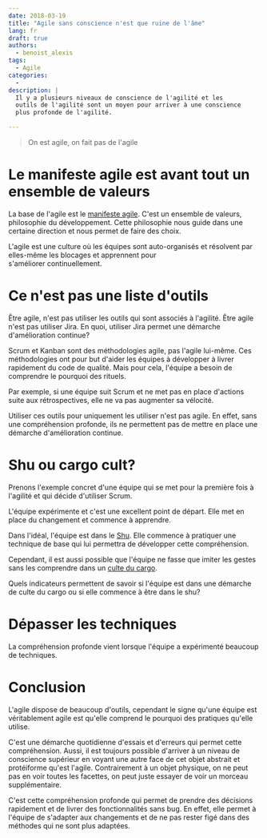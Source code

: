 ```yaml
---
date: 2018-03-19
title: "Agile sans conscience n'est que ruine de l'âme"
lang: fr
draft: true
authors:
  - benoist_alexis
tags:
  - Agile
categories:
  -
description: |
  Il y a plusieurs niveaux de conscience de l'agilité et les
  outils de l'agilité sont un moyen pour arriver à une conscience
  plus profonde de l'agilité.

---
```

<!-- Plan:
agile a la base => manifeste => culture != outils

agile = direction = (culture | état d'esprit) != (proccess | outil)
demonter le cargo cult => sans compréhension

se poser la question de la diff avec le shu?
mettre un lien: https://blog.operaepartners.fr/2018/02/06/il-ny-a-pas-de-majuscule-a-agile/ -->

> On est agile, on fait pas de l'agile

# Le manifeste agile est avant tout un ensemble de valeurs

La base de l'agile est le [manifeste agile](http://agilemanifesto.org/iso/fr/manifesto.html).
C'est un ensemble de valeurs, philosophie du développement.
Cette philosophie nous guide dans une certaine direction
et nous permet de faire des choix.

L'agile est une culture où les équipes sont auto-organisés
et résolvent par elles-même les blocages et apprennent pour  
s'améliorer continuellement.

# Ce n'est pas une liste d'outils

Être agile, n'est pas utiliser les outils qui sont associés
à l'agilité.
Être agile n'est pas utiliser Jira. En quoi, utiliser Jira
permet une démarche d'amélioration continue?

Scrum et Kanban sont des méthodologies agile, pas l'agile lui-même.
Ces méthodologies ont pour but d'aider les équipes à développer
à livrer rapidement du code de qualité. Mais pour cela, l'équipe a besoin
de comprendre le pourquoi des rituels.

Par exemple, si une équipe suit Scrum et ne met pas
en place d'actions suite aux rétrospectives,
elle ne va pas augmenter sa vélocité.

Utiliser ces outils pour uniquement les utiliser n'est pas agile.
En effet, sans une compréhension profonde, ils ne permettent pas
de mettre en place une démarche d'amélioration continue.

<!-- raconter l'histoire des TU sans assertions ? -->

# Shu ou cargo cult?

Prenons l'exemple concret d'une équipe qui se met
pour la première fois à l'agilité et qui décide d'utiliser Scrum.

L'équipe expérimente et c'est une excellent point de départ. Elle met en place
du changement et commence à apprendre.

Dans l'idéal, l'équipe est dans le [Shu](http://alistair.cockburn.us/Shu+Ha+Ri). Elle commence à pratiquer
une technique de base qui lui permettra de développer cette compréhension.

Cependant, il est aussi possible que l'équipe ne fasse que imiter les
gestes sans les comprendre dans un [culte du cargo](https://fr.wikipedia.org/wiki/Culte_du_cargo).

Quels indicateurs permettent de savoir si l'équipe est dans une démarche
de culte du cargo ou si elle commence à être dans le shu?

# Dépasser les techniques

La compréhension profonde vient lorsque l'équipe a expérimenté beaucoup de
techniques.

# Conclusion

L'agile dispose de beaucoup d'outils, cependant le signe qu'une
équipe est véritablement agile est qu'elle comprend le pourquoi
des pratiques qu'elle utilise.

C'est une démarche quotidienne d'essais et d'erreurs qui permet cette compréhension.
Aussi, il est toujours possible d'arriver à un niveau de conscience
supérieur en voyant une autre face de cet objet abstrait et protéiforme qu'est l'agile.
Contrairement à un objet physique, on ne peut pas en voir toutes les facettes, on
peut juste essayer de voir un morceau supplémentaire.

C'est cette compréhension profonde qui permet de prendre des décisions rapidement et de livrer
des fonctionnalités sans bug. En effet,
elle permet à l'équipe de s'adapter aux changements et de ne pas
rester figé dans des méthodes qui ne sont plus adaptées.
